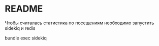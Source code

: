 # README

Чтобы считалась статистика по посещениям необходимо запустить sidekiq и redis

bundle exec sidekiq